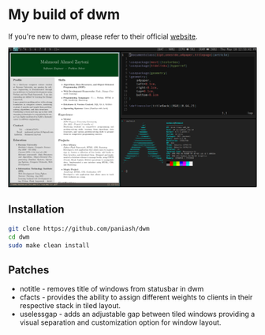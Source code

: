 # My build of dwm

If you're new to dwm, please refer to their official [website](https://dwm.suckless.org).

![dwm](./screenshot.png)

## Installation

```sh
git clone https://github.com/paniash/dwm
cd dwm
sudo make clean install
```

## Patches

- notitle - removes title of windows from statusbar in dwm
- cfacts - provides the ability to assign different weights to clients in their respective stack in tiled layout.
- uselessgap - adds an adjustable gap between tiled windows providing a visual separation and customization option for window layout.
